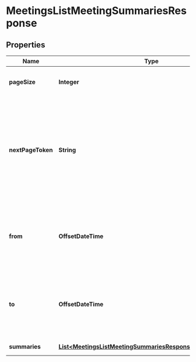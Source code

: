 

# MeetingsListMeetingSummariesResponse


## Properties

| Name | Type | Description | Notes |
|------------ | ------------- | ------------- | -------------|
|**pageSize** | **Integer** | The number of records returned with a single API call. |  [optional] |
|**nextPageToken** | **String** | The next page token paginates through a large set of results. A next page token returns whenever the set of available results exceeds the current page size. The expiration period for this token is 15 minutes. |  [optional] |
|**from** | **OffsetDateTime** | The start date in &#x60;yyyy-MM-dd&#39;T&#39;HH:mm:ss&#39;Z&#39;&#x60; UTC format used to retrieve the creation date range of the meeting summaries. |  [optional] |
|**to** | **OffsetDateTime** | The end date in &#x60;yyyy-MM-dd&#39;T&#39;HH:mm:ss&#39;Z&#39;&#x60; UTC format used to retrieve the creation date range of the meeting summaries. |  [optional] |
|**summaries** | [**List&lt;MeetingsListMeetingSummariesResponseSummariesInner&gt;**](MeetingsListMeetingSummariesResponseSummariesInner.md) | List of meeting summary objects. |  [optional] |



